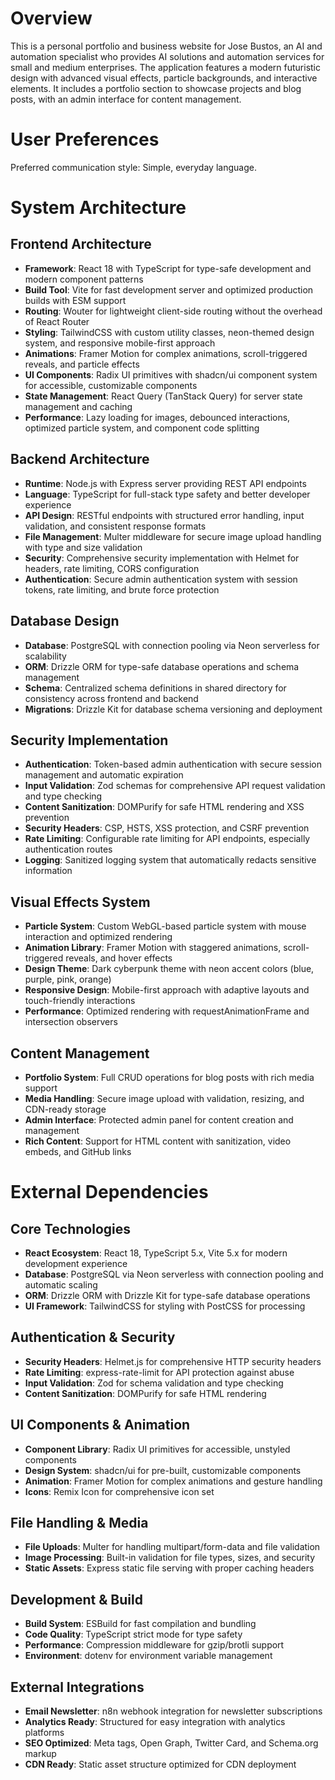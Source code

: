 # Overview

This is a personal portfolio and business website for Jose Bustos, an AI and automation specialist who provides AI solutions and automation services for small and medium enterprises. The application features a modern futuristic design with advanced visual effects, particle backgrounds, and interactive elements. It includes a portfolio section to showcase projects and blog posts, with an admin interface for content management.

# User Preferences

Preferred communication style: Simple, everyday language.

# System Architecture

## Frontend Architecture
- **Framework**: React 18 with TypeScript for type-safe development and modern component patterns
- **Build Tool**: Vite for fast development server and optimized production builds with ESM support
- **Routing**: Wouter for lightweight client-side routing without the overhead of React Router
- **Styling**: TailwindCSS with custom utility classes, neon-themed design system, and responsive mobile-first approach
- **Animations**: Framer Motion for complex animations, scroll-triggered reveals, and particle effects
- **UI Components**: Radix UI primitives with shadcn/ui component system for accessible, customizable components
- **State Management**: React Query (TanStack Query) for server state management and caching
- **Performance**: Lazy loading for images, debounced interactions, optimized particle system, and component code splitting

## Backend Architecture
- **Runtime**: Node.js with Express server providing REST API endpoints
- **Language**: TypeScript for full-stack type safety and better developer experience
- **API Design**: RESTful endpoints with structured error handling, input validation, and consistent response formats
- **File Management**: Multer middleware for secure image upload handling with type and size validation
- **Security**: Comprehensive security implementation with Helmet for headers, rate limiting, CORS configuration
- **Authentication**: Secure admin authentication system with session tokens, rate limiting, and brute force protection

## Database Design
- **Database**: PostgreSQL with connection pooling via Neon serverless for scalability
- **ORM**: Drizzle ORM for type-safe database operations and schema management
- **Schema**: Centralized schema definitions in shared directory for consistency across frontend and backend
- **Migrations**: Drizzle Kit for database schema versioning and deployment

## Security Implementation
- **Authentication**: Token-based admin authentication with secure session management and automatic expiration
- **Input Validation**: Zod schemas for comprehensive API request validation and type checking
- **Content Sanitization**: DOMPurify for safe HTML rendering and XSS prevention
- **Security Headers**: CSP, HSTS, XSS protection, and CSRF prevention
- **Rate Limiting**: Configurable rate limiting for API endpoints, especially authentication routes
- **Logging**: Sanitized logging system that automatically redacts sensitive information

## Visual Effects System
- **Particle System**: Custom WebGL-based particle system with mouse interaction and optimized rendering
- **Animation Library**: Framer Motion with staggered animations, scroll-triggered reveals, and hover effects
- **Design Theme**: Dark cyberpunk theme with neon accent colors (blue, purple, pink, orange)
- **Responsive Design**: Mobile-first approach with adaptive layouts and touch-friendly interactions
- **Performance**: Optimized rendering with requestAnimationFrame and intersection observers

## Content Management
- **Portfolio System**: Full CRUD operations for blog posts with rich media support
- **Media Handling**: Secure image upload with validation, resizing, and CDN-ready storage
- **Admin Interface**: Protected admin panel for content creation and management
- **Rich Content**: Support for HTML content with sanitization, video embeds, and GitHub links

# External Dependencies

## Core Technologies
- **React Ecosystem**: React 18, TypeScript 5.x, Vite 5.x for modern development experience
- **Database**: PostgreSQL via Neon serverless with connection pooling and automatic scaling
- **ORM**: Drizzle ORM with Drizzle Kit for type-safe database operations
- **UI Framework**: TailwindCSS for styling with PostCSS for processing

## Authentication & Security
- **Security Headers**: Helmet.js for comprehensive HTTP security headers
- **Rate Limiting**: express-rate-limit for API protection against abuse
- **Input Validation**: Zod for schema validation and type checking
- **Content Sanitization**: DOMPurify for safe HTML rendering

## UI Components & Animation
- **Component Library**: Radix UI primitives for accessible, unstyled components
- **Design System**: shadcn/ui for pre-built, customizable components
- **Animation**: Framer Motion for complex animations and gesture handling
- **Icons**: Remix Icon for comprehensive icon set

## File Handling & Media
- **File Uploads**: Multer for handling multipart/form-data and file validation
- **Image Processing**: Built-in validation for file types, sizes, and security
- **Static Assets**: Express static file serving with proper caching headers

## Development & Build
- **Build System**: ESBuild for fast compilation and bundling
- **Code Quality**: TypeScript strict mode for type safety
- **Performance**: Compression middleware for gzip/brotli support
- **Environment**: dotenv for environment variable management

## External Integrations
- **Email Newsletter**: n8n webhook integration for newsletter subscriptions
- **Analytics Ready**: Structured for easy integration with analytics platforms
- **SEO Optimized**: Meta tags, Open Graph, Twitter Card, and Schema.org markup
- **CDN Ready**: Static asset structure optimized for CDN deployment